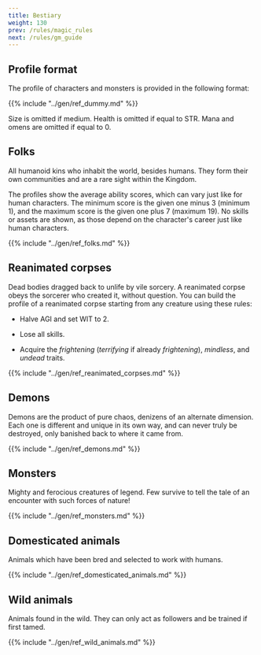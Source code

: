 ```yaml
---
title: Bestiary
weight: 130
prev: /rules/magic_rules
next: /rules/gm_guide
---
```


## Profile format

The profile of characters and monsters is provided in the following format:

{{% include "../gen/ref_dummy.md" %}}

Size is omitted if medium.
Health is omitted if equal to STR.
Mana and omens are omitted if equal to 0.


## Folks

All humanoid kins who inhabit the world, besides humans.
They form their own communities and are a rare sight within the Kingdom.

The profiles show the average ability scores, which can vary just like for human characters.
The minimum score is the given one minus 3 (minimum 1), and the maximum score is the given one plus 7 (maximum 19).
No skills or assets are shown, as those depend on the character's career just like human characters.

{{% include "../gen/ref_folks.md" %}}


## Reanimated corpses

Dead bodies dragged back to unlife by vile sorcery.
A reanimated corpse obeys the sorcerer who created it, without question.
You can build the profile of a reanimated corpse starting from any creature using these rules:

* Halve AGI and set WIT to 2.

* Lose all skills.

* Acquire the _frightening_ (_terrifying_ if already _frightening_), _mindless_, and _undead_ traits.

{{% include "../gen/ref_reanimated_corpses.md" %}}


## Demons

Demons are the product of pure chaos, denizens of an alternate dimension.
Each one is different and unique in its own way, and can never truly be destroyed, only banished back to where it came from.

{{% include "../gen/ref_demons.md" %}}


## Monsters

Mighty and ferocious creatures of legend.
Few survive to tell the tale of an encounter with such forces of nature!

{{% include "../gen/ref_monsters.md" %}}


## Domesticated animals

Animals which have been bred and selected to work with humans.

{{% include "../gen/ref_domesticated_animals.md" %}}


## Wild animals

Animals found in the wild.
They can only act as followers and be trained if first tamed.

{{% include "../gen/ref_wild_animals.md" %}}
